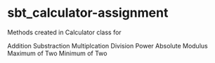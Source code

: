 # sbt_calculator-assignment

Methods created in Calculator class for

Addition
Substraction
Multiplcation
Division
Power
Absolute
Modulus
Maximum of Two
Minimum of Two
